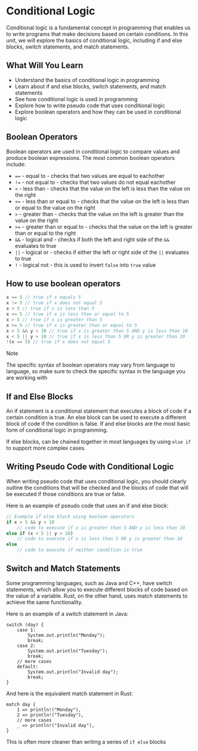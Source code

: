 # Conditional Logic

Conditional logic is a fundamental concept in programming that enables us to write programs that make decisions based on certain conditions. In this unit, we will explore the basics of conditional logic, including if and else blocks, switch statements, and match statements.

## What Will You Learn

- Understand the basics of conditional logic in programming
- Learn about if and else blocks, switch statements, and match statements
- See how conditional logic is used in programming
- Explore how to write pseudo code that uses conditional logic
- Explore boolean operators and how they can be used in conditional logic

## Boolean Operators

Boolean operators are used in conditional logic to compare values and produce boolean expressions. The most common boolean operators include:

- `==` - equal to - checks that two values are equal to eachother
- `!=` - not equal to - checks that two values do not equal eachother
- `<` - less than - checks that the value on the left is less than the value on the right
- `<=` - less than or equal to - checks that the value on the left is less than or equal to the value on the right
- `>` - greater than - checks that the value on the left is greater than the value on the right
- `>=` - greater than or equal to - checks that the value on the left is greater than or equal to the right
- `&&` - logical and - checks if both the left and right side of the `&&` evaluates to true
- `||` - logical or - checks if either the left or right side of the `||` evaluates to true
- `!` - logical not - this is used to invert `false` into `true` value

## How to use boolean operators

```jsx
x == 5 // true if x equals 5
x != 5 // true if x does not equal 5
x < 5 // true if x is less than 5
x <= 5 // true if x is less than or equal to 5
x > 5 // true if x is greater than 5
x >= 5 // true if x is greater than or equal to 5
x > 5 && y < 10 // true if x is greater than 5 AND y is less than 10
x < 5 || y > 10 // true if x is less than 5 OR y is greater than 10
!(x == 5) // true if x does not equal 5
```

Note

The specific syntax of boolean operators may vary from language to language, so make sure to check the specific syntax in the language you are working with

## If and Else Blocks

An if statement is a conditional statement that executes a block of code if a certain condition is true. An else block can be used to execute a different block of code if the condition is false. If and else blocks are the most basic form of conditional logic in programming.

If else blocks, can be chained together in most languages by using `else if` to support more complex cases.

## Writing Pseudo Code with Conditional Logic

When writing pseudo code that uses conditional logic, you should clearly outline the conditions that will be checked and the blocks of code that will be executed if those conditions are true or false.

Here is an example of pseudo code that uses an if and else block:

```jsx
// Example if else block using boolean operators
if x > 5 && y < 10
    // code to execute if x is greater than 5 AND y is less than 10
else if (x < 5 || y > 10)
    // code to execute if x is less than 5 OR y is greater than 10
else
    // code to execute if neither condition is true
```

## Switch and Match Statements

Some programming languages, such as Java and C++, have switch statements, which allow you to execute different blocks of code based on the value of a variable. Rust, on the other hand, uses match statements to achieve the same functionality.

Here is an example of a switch statement in Java:

```
switch (day) {
    case 1:
        System.out.println("Monday");
        break;
    case 2:
        System.out.println("Tuesday");
        break;
    // more cases
    default:
        System.out.println("Invalid day");
        break;
}
```

And here is the equivalent match statement in Rust:

```
match day {
    1 => println!("Monday"),
    2 => println!("Tuesday"),
    // more cases
    _ => println!("Invalid day"),
}
```

This is often more cleaner than writing a series of `if else` blocks